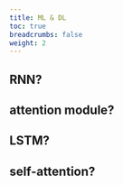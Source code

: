 ```yaml
---
title: ML & DL
toc: true
breadcrumbs: false
weight: 2
---
```

## RNN?
## attention module?
## LSTM?
## self-attention?